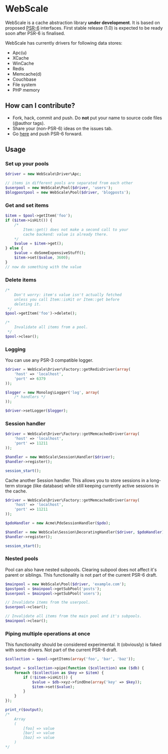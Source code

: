 # WebScale #
WebScale is a cache abstraction library __under development__. It is based on proposed [PSR-6](https://github.com/Crell/fig-standards/blob/Cache/proposed/cache.md) interfaces. First stable release (1.0) is expected to be ready soon after PSR-6 is finalised.

WebScale has currently drivers for following data stores:
- Apc(u)
- XCache
- WinCache
- Redis
- Memcache(d)
- Couchbase
- File system
- PHP memory

## How can I contribute? ##
- Fork, hack, commit and push. Do __not__ put your name to source code files (@author tags).
- Share your (non-PSR-6) ideas on the issues tab.
- Go [here](https://groups.google.com/forum/?fromgroups#!forum/php-fig) and push PSR-6 forward.

## Usage ##

### Set up your pools ###
```php
$driver = new WebScale\Driver\Apc;

// items in different pools are separated from each other
$userpool = new WebScale\Pool($driver, 'users');
$blogpostpool = new WebScale\Pool($driver, 'blogposts');
```

### Get and set items ###
```php
$item = $pool->getItem('foo');
if ($item->isHit()) {
    /*
        Item::get() does not make a second call to your
        cache backend: value is already there.
    */
    $value = $item->get();
} else {
    $value = doSomeExpensiveStuff();
    $item->set($value, 3600);
}
// now do something with the value
```

### Delete items ###
```php
/*
    Don't worry: item's value isn't actually fetched
    unless you call Item::isHit or Item::get before
    deleting it.
 */
$pool->getItem('foo')->delete();

/*
    Invalidate all items from a pool.
 */
$pool->clear();
```

### Logging ###
You can use any PSR-3 compatible logger.
```php
$driver = WebScale\Driver\Factory::getRedisDriver(array(
    'host' => 'localhost',
    'port' => 6379
));

$logger = new Monolog\Logger('log', array(
    /* handlers */
));

$driver->setLogger($logger);
```

### Session handler ###
```php
$driver = WebScale\Driver\Factory::getMemcachedDriver(array(
    'host' => 'localhost',
    'port' => 11211
));

$handler = new WebScale\Session\Handler($driver);
$handler->register();

session_start();
```

Cache another Session handler. This allows you to store sessions in a long-term storage (like database) while still keeping currently active sessions in the cache.
```php
$driver = WebScale\Driver\Factory::getMemcachedDriver(array(
    'host' => 'localhost',
    'port' => 11211
));

$pdoHandler = new Acme\PdoSessionHandler($pdo);

$handler = new WebScale\Session\DecoratingHandler($driver, $pdoHandler);
$handler->register();

session_start();
```

### Nested pools ###
Pool can also have nested subpools. Clearing subpool does not affect it's parent or siblings. This functionality is not part of the current PSR-6 draft.
```php
$mainpool = new WebScale\Pool($driver, 'example.com');
$postpool = $mainpool->getSubPool('posts');
$userpool = $mainpool->getSubPool('users');

// Invalidate items from the userpool.
$userpool->clear();

// Invalidate all items from the main pool and it's subpools.
$mainpool->clear();
```

### Piping multiple operations at once ###
This functionality should be considered experimental. It (obviously) is faked with some drivers. Not part of the current PSR-6 draft.
```php
$collection = $pool->getItems(array('foo', 'bar', 'baz'));

$output = $collection->pipe(function ($collection) use ($db) {
    foreach ($collection as $key => $item) {
        if (!$item->isHit()) {
            $value = $db->xyz->findOne(array('key' => $key));
            $item->set($value);
        }
    }
});

print_r($output);
/*
    Array
    (
        [foo] => value
        [bar] => value
        [baz] => value
    )
*/
```
